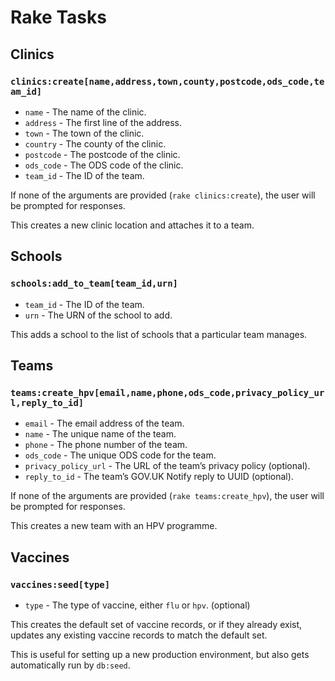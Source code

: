 # Rake Tasks

## Clinics

### `clinics:create[name,address,town,county,postcode,ods_code,team_id]`

- `name` - The name of the clinic.
- `address` - The first line of the address.
- `town` - The town of the clinic.
- `country` - The county of the clinic.
- `postcode` - The postcode of the clinic.
- `ods_code` - The ODS code of the clinic.
- `team_id` - The ID of the team.

If none of the arguments are provided (`rake clinics:create`), the user will be prompted for responses.

This creates a new clinic location and attaches it to a team.

## Schools

### `schools:add_to_team[team_id,urn]`

- `team_id` - The ID of the team.
- `urn` - The URN of the school to add.

This adds a school to the list of schools that a particular team manages.

## Teams

### `teams:create_hpv[email,name,phone,ods_code,privacy_policy_url,reply_to_id]`

- `email` - The email address of the team.
- `name` - The unique name of the team.
- `phone` - The phone number of the team.
- `ods_code` - The unique ODS code for the team.
- `privacy_policy_url` - The URL of the team’s privacy policy (optional).
- `reply_to_id` - The team’s GOV.UK Notify reply to UUID (optional).

If none of the arguments are provided (`rake teams:create_hpv`), the user will be prompted for responses.

This creates a new team with an HPV programme.

## Vaccines

### `vaccines:seed[type]`

- `type` - The type of vaccine, either `flu` or `hpv`. (optional)

This creates the default set of vaccine records, or if they already exist, updates any existing vaccine records to match the default set.

This is useful for setting up a new production environment, but also gets automatically run by `db:seed`.
